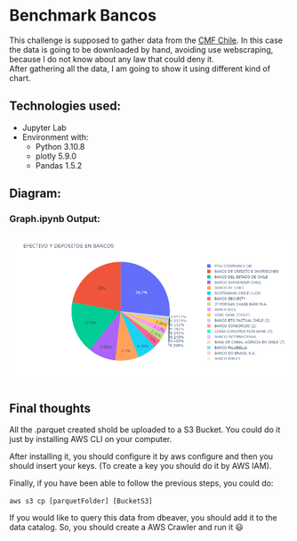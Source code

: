 # Benchmark Bancos
This challenge is supposed to gather data from the [CMF Chile](https://www.cmfchile.cl/portal/estadisticas/617/w3-propertyvalue-28917.html). In this case the data is going to be downloaded by hand, avoiding use webscraping, because I do not know about any law that could deny it.  
After gathering all the data, I am going to show it using different kind of chart.

## Technologies used:
- Jupyter Lab
- Environment with:  
    - Python 3.10.8    
    - plotly 5.9.0  
    - Pandas 1.5.2  


## Diagram: 

### Graph.ipynb Output:
![Drag Racing](images/newplot.png)


## Final thoughts
All the .parquet created shold be uploaded to a S3 Bucket. You could do it just by installing AWS CLI on your computer.  

After installing it, you should configure it by aws configure and then you should insert your keys. (To create a key you should do it by AWS IAM).

Finally, if you have been able to follow the previous steps, you could do:   
 
`aws s3 cp [parquetFolder] [BucketS3]`
  
If you would like to query this data from dbeaver, you should add it to the data catalog. So, you should create a AWS Crawler and run it :smiley:
